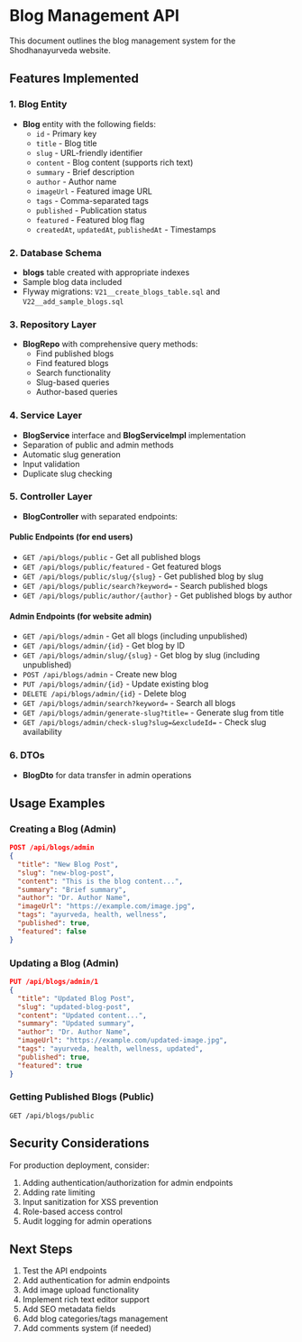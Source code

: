 # Blog Management API

This document outlines the blog management system for the Shodhanayurveda website.

## Features Implemented

### 1. Blog Entity
- **Blog** entity with the following fields:
  - `id` - Primary key
  - `title` - Blog title
  - `slug` - URL-friendly identifier
  - `content` - Blog content (supports rich text)
  - `summary` - Brief description
  - `author` - Author name
  - `imageUrl` - Featured image URL
  - `tags` - Comma-separated tags
  - `published` - Publication status
  - `featured` - Featured blog flag
  - `createdAt`, `updatedAt`, `publishedAt` - Timestamps

### 2. Database Schema
- **blogs** table created with appropriate indexes
- Sample blog data included
- Flyway migrations: `V21__create_blogs_table.sql` and `V22__add_sample_blogs.sql`

### 3. Repository Layer
- **BlogRepo** with comprehensive query methods:
  - Find published blogs
  - Find featured blogs
  - Search functionality
  - Slug-based queries
  - Author-based queries

### 4. Service Layer
- **BlogService** interface and **BlogServiceImpl** implementation
- Separation of public and admin methods
- Automatic slug generation
- Input validation
- Duplicate slug checking

### 5. Controller Layer
- **BlogController** with separated endpoints:

#### Public Endpoints (for end users)
- `GET /api/blogs/public` - Get all published blogs
- `GET /api/blogs/public/featured` - Get featured blogs
- `GET /api/blogs/public/slug/{slug}` - Get published blog by slug
- `GET /api/blogs/public/search?keyword=` - Search published blogs
- `GET /api/blogs/public/author/{author}` - Get published blogs by author

#### Admin Endpoints (for website admin)
- `GET /api/blogs/admin` - Get all blogs (including unpublished)
- `GET /api/blogs/admin/{id}` - Get blog by ID
- `GET /api/blogs/admin/slug/{slug}` - Get blog by slug (including unpublished)
- `POST /api/blogs/admin` - Create new blog
- `PUT /api/blogs/admin/{id}` - Update existing blog
- `DELETE /api/blogs/admin/{id}` - Delete blog
- `GET /api/blogs/admin/search?keyword=` - Search all blogs
- `GET /api/blogs/admin/generate-slug?title=` - Generate slug from title
- `GET /api/blogs/admin/check-slug?slug=&excludeId=` - Check slug availability

### 6. DTOs
- **BlogDto** for data transfer in admin operations

## Usage Examples

### Creating a Blog (Admin)
```json
POST /api/blogs/admin
{
  "title": "New Blog Post",
  "slug": "new-blog-post",
  "content": "This is the blog content...",
  "summary": "Brief summary",
  "author": "Dr. Author Name",
  "imageUrl": "https://example.com/image.jpg",
  "tags": "ayurveda, health, wellness",
  "published": true,
  "featured": false
}
```

### Updating a Blog (Admin)
```json
PUT /api/blogs/admin/1
{
  "title": "Updated Blog Post",
  "slug": "updated-blog-post",
  "content": "Updated content...",
  "summary": "Updated summary",
  "author": "Dr. Author Name",
  "imageUrl": "https://example.com/updated-image.jpg",
  "tags": "ayurveda, health, wellness, updated",
  "published": true,
  "featured": true
}
```

### Getting Published Blogs (Public)
```
GET /api/blogs/public
```

## Security Considerations

For production deployment, consider:
1. Adding authentication/authorization for admin endpoints
2. Adding rate limiting
3. Input sanitization for XSS prevention
4. Role-based access control
5. Audit logging for admin operations

## Next Steps

1. Test the API endpoints
2. Add authentication for admin endpoints
3. Add image upload functionality
4. Implement rich text editor support
5. Add SEO metadata fields
6. Add blog categories/tags management
7. Add comments system (if needed)